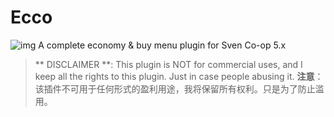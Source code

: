 # Ecco
![img](https://github.com/Paranoid-AF/Ecco/raw/master/assets/article1.png)
A complete economy & buy menu plugin for Sven Co-op 5.x

>  ** DISCLAIMER **: This plugin is NOT for commercial uses, and I keep all the rights to this plugin. Just in case people abusing it.
>  **注意**：该插件不可用于任何形式的盈利用途，我将保留所有权利。只是为了防止滥用。
